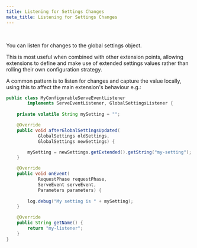 ```yaml
---
title: Listening for Settings Changes
meta_title: Listening for Settings Changes
---
```


<br>

You can listen for changes to the global settings object.

This is most useful when combined with other extension points, allowing extensions to define and make use of extended settings values rather than rolling their own configuration strategy.

A common pattern is to listen for changes and capture the value locally, using this to affect the main extension's behaviour e.g.:

```java
public class MyConfigurableServeEventListener
        implements ServeEventListener, GlobalSettingsListener {
    
    private volatile String mySetting = "";

    @Override
    public void afterGlobalSettingsUpdated(
            GlobalSettings oldSettings,
            GlobalSettings newSettings) {

        mySetting = newSettings.getExtended().getString("my-setting");
    }

    @Override
    public void onEvent(
            RequestPhase requestPhase,
            ServeEvent serveEvent,
            Parameters parameters) {
        
        log.debug("My setting is " + mySetting);
    }

    @Override
    public String getName() {
        return "my-listener";
    }
}
```